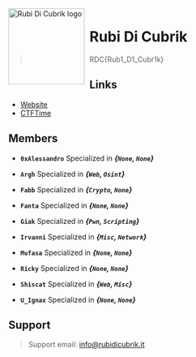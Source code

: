 <img width="150" height="150" align="left" style="float: left; margin: 0 10px 0 0;" alt="Rubi Di Cubrik logo" src="">

# Rubi Di Cubrik

> RDC{Rub1_D1_Cubr1k}

##

## Links
*   [Website](http://rubidicubrik.it)
*   [CTFTime](https://ctftime.org/team/168156)

## Members
-   **`0xAlessandro`** Specialized in ***{`None`, `None`}***
*   **`Argh`** Specialized in ***{`Web`, `Osint`}***
-   **`Fabb`** Specialized in ***{`Crypto`, `None`}***
*   **`Fanta`** Specialized in ***{`None`, `None`}***
-   **`Giak`** Specialized in ***{`Pwn`, `Scripting`}***
*   **`Irvanni`** Specialized in ***{`Misc`, `Network`}***
-   **`Mufasa`** Specialized in ***{`None`, `None`}***
*   **`Ricky`** Specialized in ***{`None`, `None`}***
-   **`Shiscat`** Specialized in ***{`Web`, `Misc`}***
*   **`U_Ignax`** Specialized in ***{`None`, `None`}***

## Support

>   Support email: info@rubidicubrik.it
